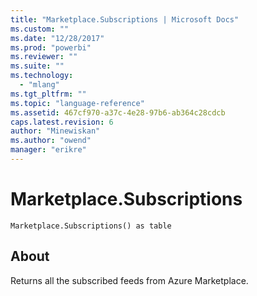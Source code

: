 ```yaml
---
title: "Marketplace.Subscriptions | Microsoft Docs"
ms.custom: ""
ms.date: "12/28/2017"
ms.prod: "powerbi"
ms.reviewer: ""
ms.suite: ""
ms.technology: 
  - "mlang"
ms.tgt_pltfrm: ""
ms.topic: "language-reference"
ms.assetid: 467cf970-a37c-4e28-97b6-ab364c28cdcb
caps.latest.revision: 6
author: "Minewiskan"
ms.author: "owend"
manager: "erikre"
---
```

# Marketplace.Subscriptions
<code>Marketplace.Subscriptions() as table</code> 
  
## About  
Returns all the subscribed feeds from Azure Marketplace.
